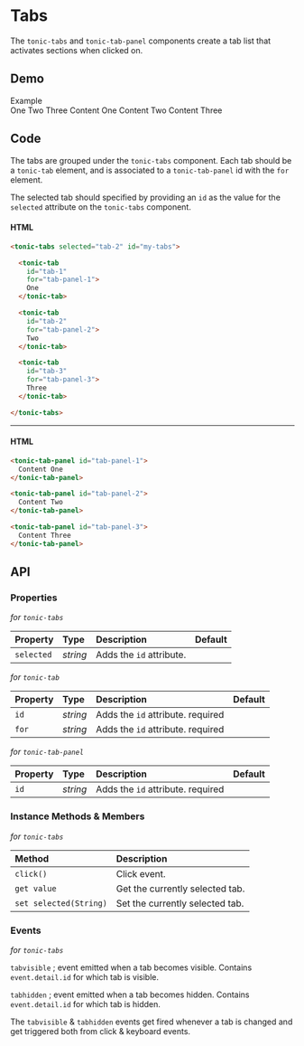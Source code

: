 # Tabs
The `tonic-tabs` and `tonic-tab-panel` components create a tab list that activates sections when clicked on.

## Demo

<div class="example">
  <div class="header">Example</div>
  <div class="content">
    <tonic-tabs selected="tab-2" id="tabs-a">
      <tonic-tab
        id="tab-1"
        for="tab-panel-1">One</tonic-tab>
      <tonic-tab
        id="tab-2"
        for="tab-panel-2">Two</tonic-tab>
      <tonic-tab
        id="tab-3"
        for="tab-panel-3">Three</tonic-tab>
    </tonic-tabs>
    <tonic-tab-panel id="tab-panel-1">
      Content One
    </tonic-tab-panel>
    <tonic-tab-panel id="tab-panel-2">
      Content Two
    </tonic-tab-panel>
    <tonic-tab-panel id="tab-panel-3">
      Content Three
    </tonic-tab-panel>
  </div>
</div>

## Code

The tabs are grouped under the `tonic-tabs` component. Each tab should be a
`tonic-tab` element, and is associated to a `tonic-tab-panel` id with the
`for` element.

The selected tab should specified by providing an `id` as the value
for the `selected` attribute on the `tonic-tabs` component.

#### HTML
```html
<tonic-tabs selected="tab-2" id="my-tabs">

  <tonic-tab
    id="tab-1"
    for="tab-panel-1">
    One
  </tonic-tab>

  <tonic-tab
    id="tab-2"
    for="tab-panel-2">
    Two
  </tonic-tab>

  <tonic-tab
    id="tab-3"
    for="tab-panel-3">
    Three
  </tonic-tab>

</tonic-tabs>
```

---

#### HTML

```html
<tonic-tab-panel id="tab-panel-1">
  Content One
</tonic-tab-panel>

<tonic-tab-panel id="tab-panel-2">
  Content Two
</tonic-tab-panel>

<tonic-tab-panel id="tab-panel-3">
  Content Three
</tonic-tab-panel>
```

## API

### Properties

*for `tonic-tabs`*

| Property | Type | Description | Default |
| :--- | :--- | :--- | :--- |
| `selected` | *string* | Adds the `id` attribute. | |

*for `tonic-tab`*

| Property | Type | Description | Default |
| :--- | :--- | :--- | :--- |
| `id` | *string* | Adds the `id` attribute. <span class="req">required</span> | |
| `for` | *string* | Adds the `id` attribute. <span class="req">required</span> | |

*for `tonic-tab-panel`*

| Property | Type | Description | Default |
| :--- | :--- | :--- | :--- |
| `id` | *string* | Adds the `id` attribute. <span class="req">required</span> | |

### Instance Methods & Members

*for `tonic-tabs`*

| Method | Description |
| :--- | :--- |
| `click()` | Click event. |
| `get value` | Get the currently selected tab. |
| `set selected(String)` | Set the currently selected tab. |

### Events

*for `tonic-tabs`*

`tabvisible` ; event emitted when a tab becomes visible. Contains
`event.detail.id` for which tab is visible.

`tabhidden` ; event emitted when a tab becomes hidden. Contains
`event.detail.id` for which tab is hidden.

The `tabvisible` & `tabhidden` events get fired whenever a tab
is changed and get triggered both from click & keyboard events.
